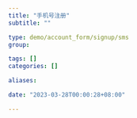 ```yaml
---
title: "手机号注册"
subtitle: ""

type: demo/account_form/signup/sms
group:

tags: []
categories: []

aliases:

date: "2023-03-28T00:00:28+08:00"

---
```


